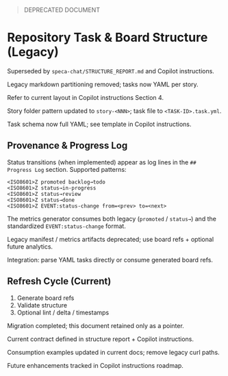> DEPRECATED DOCUMENT

# Repository Task & Board Structure (Legacy)

Superseded by `speca-chat/STRUCTURE_REPORT.md` and Copilot instructions.

Legacy markdown partitioning removed; tasks now YAML per story.

Refer to current layout in Copilot instructions Section 4.

Story folder pattern updated to `story-<NNN>`; task file to `<TASK-ID>.task.yml`.

Task schema now full YAML; see template in Copilot instructions.

## Provenance & Progress Log
Status transitions (when implemented) appear as log lines in the `## Progress Log` section. Supported patterns:
```
<ISO8601>Z promoted backlog→todo
<ISO8601>Z status→in-progress
<ISO8601>Z status→review
<ISO8601>Z status→done
<ISO8601>Z EVENT:status-change from=<prev> to=<next>
```
The metrics generator consumes both legacy (`promoted` / `status→`) and the standardized `EVENT:status-change` format.

Legacy manifest / metrics artifacts deprecated; use board refs + optional future analytics.

Integration: parse YAML tasks directly or consume generated board refs.

## Refresh Cycle (Current)
1. Generate board refs
2. Validate structure
3. Optional lint / delta / timestamps

Migration completed; this document retained only as a pointer.

Current contract defined in structure report + Copilot instructions.

Consumption examples updated in current docs; remove legacy curl paths.

Future enhancements tracked in Copilot instructions roadmap.
